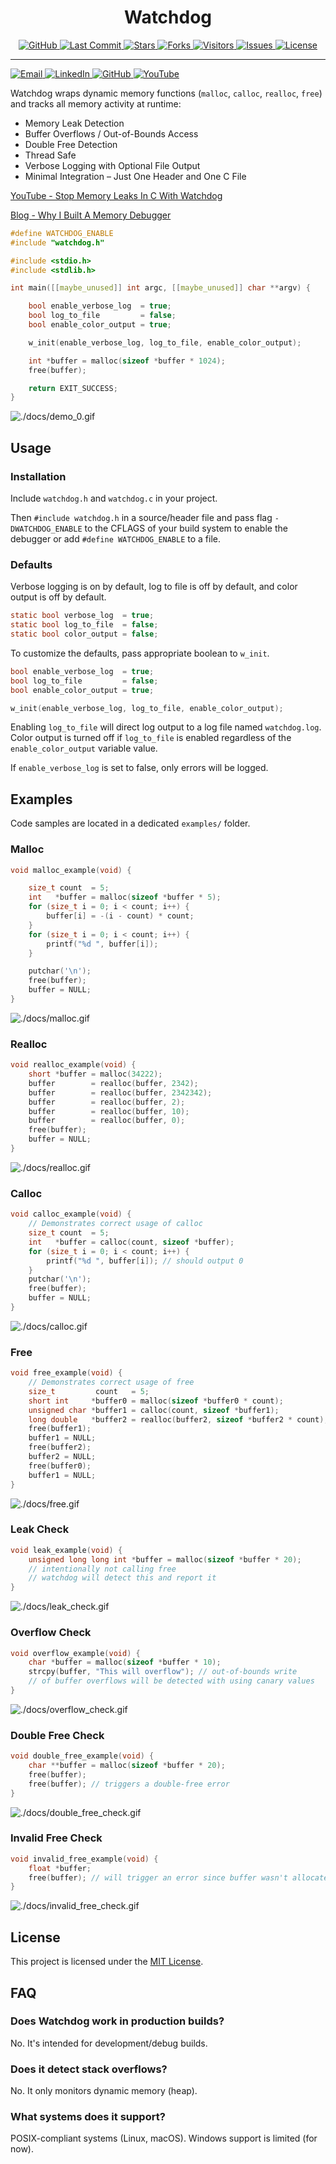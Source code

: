 <div align="center">
<h1>
 Watchdog
</h1>
</div>

<div align="center">
<p>
  <a href="https://github.com/ragibasif/watchdog" target="_blank" rel="noopener noreferrer">
    <img alt="GitHub" src="https://img.shields.io/badge/GitHub-0D1117?style=for-the-badge&logo=github&logoColor=C9D1D9">
  </a>
  <a href="https://github.com/ragibasif/watchdog/pulse" target="_blank" rel="noopener noreferrer">
    <img alt="Last Commit" src="https://img.shields.io/github/last-commit/ragibasif/watchdog?style=for-the-badge&logo=github&color=58A6FF&logoColor=C9D1D9&labelColor=0D1117">
  </a>
  <a href="https://github.com/ragibasif/watchdog/stargazers" target="_blank" rel="noopener noreferrer">
    <img alt="Stars" src="https://img.shields.io/github/stars/ragibasif/watchdog?style=for-the-badge&logo=apachespark&color=D29922&logoColor=C9D1D9&labelColor=0D1117">
  </a>
  <a href="https://github.com/ragibasif/watchdog/network/members" target="_blank" rel="noopener noreferrer">
    <img alt="Forks" src="https://img.shields.io/github/forks/ragibasif/watchdog?style=for-the-badge&logo=github&color=3FB950&logoColor=C9D1D9&labelColor=0D1117">
  </a>
  <a href="https://visitorbadge.io/status?path=https%3A%2F%2Fgithub.com%2Fragibasif%2Fwatchdog" target="_blank" rel="noopener noreferrer">
    <img alt="Visitors" src="https://api.visitorbadge.io/api/visitors?path=https%3A%2F%2Fgithub.com%2Fragibasif%2Fwatchdog&label=visitors&labelColor=%230D1117&countColor=%2358A6FF">
  </a>
  <a href="https://github.com/ragibasif/watchdog/issues" target="_blank" rel="noopener noreferrer">
    <img alt="Issues" src="https://img.shields.io/github/issues/ragibasif/watchdog?style=for-the-badge&logo=bilibili&color=F85149&logoColor=C9D1D9&labelColor=0D1117">
  </a>
  <a href="https://github.com/ragibasif/watchdog/blob/master/LICENSE" target="_blank" rel="noopener noreferrer">
    <img alt="License" src="https://img.shields.io/github/license/ragibasif/watchdog?style=for-the-badge&logo=starship&color=8957E5&logoColor=C9D1D9&labelColor=0D1117">
  </a>
</p>
</div>

---

<a href="mailto:ragib.asif30@myhunter.cuny.edu">
  <img src="https://img.shields.io/badge/Email-0D1117?logo=maildotru&logoColor=C9D1D9&style=for-the-badge" alt="Email" />
</a>
<a href="https://www.linkedin.com/in/ragibasif/" target="_blank" rel="noopener noreferrer">
  <img src="https://img.shields.io/badge/LinkedIn-0D1117?logo=linkedin&logoColor=C9D1D9&style=for-the-badge" alt="LinkedIn" />
</a>
<a href="https://github.com/ragibasif" target="_blank" rel="noopener noreferrer">
  <img src="https://img.shields.io/badge/GitHub-0D1117?style=for-the-badge&logo=github&logoColor=C9D1D9" alt="GitHub" />
</a>
<a href="https://www.youtube.com/@ragib_asif" target="_blank" rel="noopener noreferrer">
  <img src="https://img.shields.io/badge/YouTube-0D1117?style=for-the-badge&logo=youtube&logoColor=C9D1D9" alt="YouTube" />
</a>

Watchdog wraps dynamic memory functions (`malloc`, `calloc`, `realloc`, `free`) and
tracks all memory activity at runtime:

- Memory Leak Detection
- Buffer Overflows / Out-of-Bounds Access
- Double Free Detection
- Thread Safe
- Verbose Logging with Optional File Output
- Minimal Integration – Just One Header and One C File

<a href="https://www.youtube.com/watch?v=juKcJpgxBVk" target="_blank" rel="noopener noreferrer">YouTube - Stop Memory Leaks In C With Watchdog</a>

<a href="https://ragibasif.github.io/blog/0001-post/" target="_blank" rel="noopener noreferrer">Blog - Why I Built A Memory Debugger</a>

```c
#define WATCHDOG_ENABLE
#include "watchdog.h"

#include <stdio.h>
#include <stdlib.h>

int main([[maybe_unused]] int argc, [[maybe_unused]] char **argv) {

    bool enable_verbose_log  = true;
    bool log_to_file         = false;
    bool enable_color_output = true;

    w_init(enable_verbose_log, log_to_file, enable_color_output);

    int *buffer = malloc(sizeof *buffer * 1024);
    free(buffer);

    return EXIT_SUCCESS;
}
```

![./docs/demo_0.gif](./docs/demo_0.gif)

## Usage

### Installation

Include `watchdog.h` and `watchdog.c` in your project.

Then `#include watchdog.h` in a source/header file and pass flag `-DWATCHDOG_ENABLE` to
the CFLAGS of your build system to enable the debugger or add `#define WATCHDOG_ENABLE`
to a file.

### Defaults

Verbose logging is on by default, log to file is off by default, and color
output is off by default.

```c
static bool verbose_log  = true;
static bool log_to_file  = false;
static bool color_output = false;
```

To customize the defaults, pass appropriate boolean to `w_init`.

```c
bool enable_verbose_log  = true;
bool log_to_file         = false;
bool enable_color_output = true;

w_init(enable_verbose_log, log_to_file, enable_color_output);
```

Enabling `log_to_file` will direct log output to a log file named `watchdog.log`.
Color output is turned off if `log_to_file` is enabled regardless of the
`enable_color_output` variable value.

If `enable_verbose_log` is set to false, only errors will be logged.

## Examples

Code samples are located in a dedicated `examples/` folder.

### Malloc

```c
void malloc_example(void) {

    size_t count  = 5;
    int   *buffer = malloc(sizeof *buffer * 5);
    for (size_t i = 0; i < count; i++) {
        buffer[i] = -(i - count) * count;
    }
    for (size_t i = 0; i < count; i++) {
        printf("%d ", buffer[i]);
    }

    putchar('\n');
    free(buffer);
    buffer = NULL;
}
```

![./docs/malloc.gif](./docs/malloc.gif)

### Realloc

```c
void realloc_example(void) {
    short *buffer = malloc(34222);
    buffer        = realloc(buffer, 2342);
    buffer        = realloc(buffer, 2342342);
    buffer        = realloc(buffer, 2);
    buffer        = realloc(buffer, 10);
    buffer        = realloc(buffer, 0);
    free(buffer);
    buffer = NULL;
}
```

![./docs/realloc.gif](./docs/realloc.gif)

### Calloc

```c
void calloc_example(void) {
    // Demonstrates correct usage of calloc
    size_t count  = 5;
    int   *buffer = calloc(count, sizeof *buffer);
    for (size_t i = 0; i < count; i++) {
        printf("%d ", buffer[i]); // should output 0
    }
    putchar('\n');
    free(buffer);
    buffer = NULL;
}
```

![./docs/calloc.gif](./docs/calloc.gif)

### Free

```c
void free_example(void) {
    // Demonstrates correct usage of free
    size_t         count   = 5;
    short int     *buffer0 = malloc(sizeof *buffer0 * count);
    unsigned char *buffer1 = calloc(count, sizeof *buffer1);
    long double   *buffer2 = realloc(buffer2, sizeof *buffer2 * count);
    free(buffer1);
    buffer1 = NULL;
    free(buffer2);
    buffer2 = NULL;
    free(buffer0);
    buffer1 = NULL;
}
```

![./docs/free.gif](./docs/free.gif)

### Leak Check

```c
void leak_example(void) {
    unsigned long long int *buffer = malloc(sizeof *buffer * 20);
    // intentionally not calling free
    // watchdog will detect this and report it
}
```

![./docs/leak_check.gif](./docs/leak_check.gif)

### Overflow Check

```c
void overflow_example(void) {
    char *buffer = malloc(sizeof *buffer * 10);
    strcpy(buffer, "This will overflow"); // out-of-bounds write
    // of buffer overflows will be detected with using canary values
}
```

![./docs/overflow_check.gif](./docs/overflow_check.gif)

### Double Free Check

```c
void double_free_example(void) {
    char **buffer = malloc(sizeof *buffer * 20);
    free(buffer);
    free(buffer); // triggers a double-free error
}
```

![./docs/double_free_check.gif](./docs/double_free_check.gif)

### Invalid Free Check

```c
void invalid_free_example(void) {
    float *buffer;
    free(buffer); // will trigger an error since buffer wasn't allocated
}
```

![./docs/invalid_free_check.gif](./docs/invalid_free_check.gif)

## License

This project is licensed under the [MIT License](LICENSE).

## FAQ

### Does Watchdog work in production builds?

No. It's intended for development/debug builds.

### Does it detect stack overflows?

No. It only monitors dynamic memory (heap).

### What systems does it support?

POSIX-compliant systems (Linux, macOS). Windows support is limited (for now).
